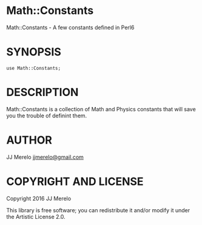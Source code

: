 Math::Constants
====

Math::Constants - A few constants defined in Perl6

SYNOPSIS
========

    use Math::Constants;

DESCRIPTION
===========

Math::Constants is a collection of Math and Physics constants that
will save you the trouble of definint them. 

AUTHOR
======

JJ Merelo <jjmerelo@gmail.com>

COPYRIGHT AND LICENSE
=====================

Copyright 2016 JJ Merelo

This library is free software; you can redistribute it and/or modify it under the Artistic License 2.0.


